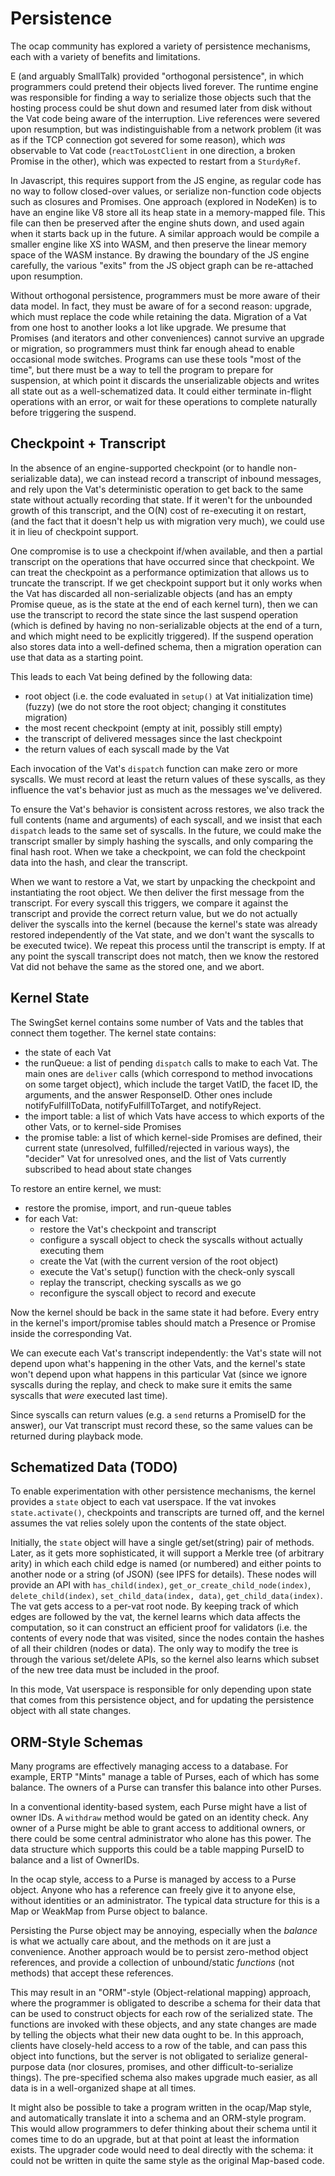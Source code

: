 # Persistence

The ocap community has explored a variety of persistence mechanisms, each with a variety of benefits and limitations.

E (and arguably SmallTalk) provided "orthogonal persistence", in which programmers could pretend their objects lived forever. The runtime engine was responsible for finding a way to serialize those objects such that the hosting process could be shut down and resumed later from disk without the Vat code being aware of the interruption. Live references were severed upon resumption, but was indistinguishable from a network problem (it was as if the TCP connection got severed for some reason), which _was_ observable to Vat code (`reactToLostClient` in one direction, a broken Promise in the other), which was expected to restart from a `SturdyRef`.

In Javascript, this requires support from the JS engine, as regular code has no way to follow closed-over values, or serialize non-function code objects such as closures and Promises. One approach (explored in NodeKen) is to have an engine like V8 store all its heap state in a memory-mapped file. This file can then be preserved after the engine shuts down, and used again when it starts back up in the future. A similar approach would be compile a smaller engine like XS into WASM, and then preserve the linear memory space of the WASM instance. By drawing the boundary of the JS engine carefully, the various "exits" from the JS object graph can be re-attached upon resumption.

Without orthogonal persistence, programmers must be more aware of their data model. In fact, they must be aware of for a second reason: upgrade, which must replace the code while retaining the data. Migration of a Vat from one host to another looks a lot like upgrade. We presume that Promises (and iterators and other conveniences) cannot survive an upgrade or migration, so programmers must think far enough ahead to enable occasional mode switches. Programs can use these tools "most of the time", but there must be a way to tell the program to prepare for suspension, at which point it discards the unserializable objects and writes all state out as a well-schematized data. It could either terminate in-flight operations with an error, or wait for these operations to complete naturally before triggering the suspend.

## Checkpoint + Transcript

In the absence of an engine-supported checkpoint (or to handle non-serializable data), we can instead record a transcript of inbound messages, and rely upon the Vat's deterministic operation to get back to the same state without actually recording that state. If it weren't for the unbounded growth of this transcript, and the O(N) cost of re-executing it on restart, (and the fact that it doesn't help us with migration very much), we could use it in lieu of checkpoint support.

One compromise is to use a checkpoint if/when available, and then a partial transcript on the operations that have occurred since that checkpoint. We can treat the checkpoint as a performance optimization that allows us to truncate the transcript. If we get checkpoint support but it only works when the Vat has discarded all non-serializable objects (and has an empty Promise queue, as is the state at the end of each kernel turn), then we can use the transcript to record the state since the last suspend operation (which is defined by having no non-serializable objects at the end of a turn, and which might need to be explicitly triggered). If the suspend operation also stores data into a well-defined schema, then a migration operation can use that data as a starting point.

This leads to each Vat being defined by the following data:

- root object (i.e. the code evaluated in `setup()` at Vat initialization time) (fuzzy)
  (we do not store the root object; changing it constitutes migration)
- the most recent checkpoint (empty at init, possibly still empty)
- the transcript of delivered messages since the last checkpoint
- the return values of each syscall made by the Vat

Each invocation of the Vat's `dispatch` function can make zero or more syscalls. We must record at least the return values of these syscalls, as they influence the vat's behavior just as much as the messages we've delivered.

To ensure the Vat's behavior is consistent across restores, we also track the full contents (name and arguments) of each syscall, and we insist that each `dispatch` leads to the same set of syscalls. In the future, we could make the transcript smaller by simply hashing the syscalls, and only comparing the final hash root. When we take a checkpoint, we can fold the checkpoint data into the hash, and clear the transcript.

When we want to restore a Vat, we start by unpacking the checkpoint and instantiating the root object. We then deliver the first message from the transcript. For every syscall this triggers, we compare it against the transcript and provide the correct return value, but we do not actually deliver the syscalls into the kernel (because the kernel's state was already restored independently of the Vat state, and we don't want the syscalls to be executed twice). We repeat this process until the transcript is empty. If at any point the syscall transcript does not match, then we know the restored Vat did not behave the same as the stored one, and we abort.

## Kernel State

The SwingSet kernel contains some number of Vats and the tables that connect them together. The kernel state contains:

- the state of each Vat
- the runQueue: a list of pending `dispatch` calls to make to each Vat. The main ones are `deliver` calls (which correspond to method invocations on some target object), which include the target VatID, the facet ID, the arguments, and the answer ResponseID. Other ones include notifyFulfillToData, notifyFulfillToTarget, and notifyReject.
- the import table: a list of which Vats have access to which exports of the other Vats, or to kernel-side Promises
- the promise table: a list of which kernel-side Promises are defined, their current state (unresolved, fulfilled/rejected in various ways), the "decider" Vat for unresolved ones, and the list of Vats currently subscribed to head about state changes

To restore an entire kernel, we must:

- restore the promise, import, and run-queue tables
- for each Vat:
  - restore the Vat's checkpoint and transcript
  - configure a syscall object to check the syscalls without actually executing them
  - create the Vat (with the current version of the root object)
  - execute the Vat's setup() function with the check-only syscall
  - replay the transcript, checking syscalls as we go
  - reconfigure the syscall object to record and execute

Now the kernel should be back in the same state it had before. Every entry in the kernel's import/promise tables should match a Presence or Promise inside the corresponding Vat.

We can execute each Vat's transcript independently: the Vat's state will not depend upon what's happening in the other Vats, and the kernel's state won't depend upon what happens in this particular Vat (since we ignore syscalls during the replay, and check to make sure it emits the same syscalls that _were_ executed last time).

Since syscalls can return values (e.g. a `send` returns a PromiseID for the answer), our Vat transcript must record these, so the same values can be returned during playback mode.

## Schematized Data (TODO)

To enable experimentation with other persistence mechanisms, the kernel provides a `state` object to each vat userspace. If the vat invokes `state.activate()`, checkpoints and transcripts are turned off, and the kernel assumes the vat relies solely upon the contents of the state object.

Initially, the `state` object will have a single get/set(string) pair of methods. Later, as it gets more sophisticated, it will support a Merkle tree (of arbitrary arity) in which each child edge is named (or numbered) and either points to another node or a string (of JSON) (see IPFS for details). These nodes will provide an API with `has_child(index)`, `get_or_create_child_node(index)`, `delete_child(index)`, `set_child_data(index, data)`, `get_child_data(index)`. The vat gets access to a per-vat root node. By keeping track of which edges are followed by the vat, the kernel learns which data affects the computation, so it can construct an efficient proof for validators (i.e. the contents of every node that was visited, since the nodes contain the hashes of all their children (nodes or data). The only way to modify the tree is through the various set/delete APIs, so the kernel also learns which subset of the new tree data must be included in the proof.

In this mode, Vat userspace is responsible for only depending upon state that comes from this persistence object, and for updating the persistence object with all state changes.

## ORM-Style Schemas

Many programs are effectively managing access to a database. For example, ERTP "Mints" manage a table of Purses, each of which has some balance. The owners of a Purse can transfer this balance into other Purses.

In a conventional identity-based system, each Purse might have a list of owner IDs. A `withdraw` method would be gated on an identity check. Any owner of a Purse might be able to grant access to additional owners, or there could be some central administrator who alone has this power. The data structure which supports this could be a table mapping PurseID to balance and a list of OwnerIDs.

In the ocap style, access to a Purse is managed by access to a Purse object. Anyone who has a reference can freely give it to anyone else, without identities or an administrator. The typical data structure for this is a Map or WeakMap from Purse object to balance.

Persisting the Purse object may be annoying, especially when the _balance_ is what we actually care about, and the methods on it are just a convenience. Another approach would be to persist zero-method object references, and provide a collection of unbound/static _functions_ (not methods) that accept these references.

This may result in an "ORM"-style (Object-relational mapping) approach, where the programmer is obligated to describe a schema for their data that can be used to construct objects for each row of the serialized state. The functions are invoked with these objects, and any state changes are made by telling the objects what their new data ought to be. In this approach, clients have closely-held access to a row of the table, and can pass this object into functions, but the server is not obligated to serialize general-purpose data (nor closures, promises, and other difficult-to-serialize things). The pre-specified schema also makes upgrade much easier, as all data is in a well-organized shape at all times.

It might also be possible to take a program written in the ocap/Map style, and automatically translate it into a schema and an ORM-style program. This would allow programmers to defer thinking about their schema until it comes time to do an upgrade, but at that point at least the information exists. The upgrader code would need to deal directly with the schema: it could not be written in quite the same style as the original Map-based code.
